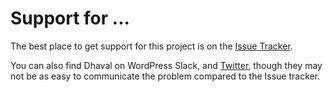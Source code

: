 # Support for ...

The best place to get support for this project is on the [Issue Tracker](https://github.com/Mindmantra/.../issues).

You can also find Dhaval on WordPress Slack, and [Twitter](https://twitter.com/dhavalgshah), though they may not be as easy to communicate the problem compared to the Issue tracker.
